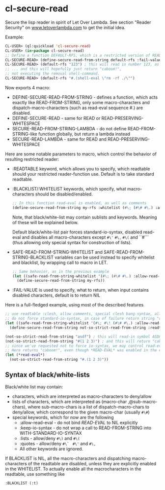 cl-secure-read
==============

Secure the lisp reader in spirit of Let Over Lambda. See section "Reader Security" on www.letoverlambda.com
to get the initial idea.

Example:

```lisp
CL-USER> (ql:quickload 'cl-secure-read)
CL-USER> (in-package cl-secure-read)
;; Define a function DEFAULT-RFS, which is a restricted version of READ-FROM-STRING
CL-SECURE-READ> (define-secure-read-from-string default-rfs :fail-value "caboom!")
CL-SECURE-READ> (default-rfs "123") ; this will read in number 123, as expected ...
;; ... and this will hopefully just return "caboom!",
;; not executing the removal shell-command.
CL-SECURE-READ> (default-rfs "#.(shell-eval \"rm -rf ./\"")
```

Now exports 4 macro:

  *  DEFINE-SECURE-READ-FROM-STRING - defines a function, which acts exactly like READ-FROM-STRING,
     only some macro-characters and dispatch-macro-characters (such as read-eval sequence #.) are disabled.
  *  DEFINE-SECURE-READ - same for READ or READ-PRESERVING-WHITESPACE
  *  SECURE-READ-FROM-STRING-LAMBDA - do not define READ-FROM-STRING-like function globally, but
     return a lambda instead
  *  SECURE-READ-LAMBDA - same for READ and READ-PRESERVING-WHITESPACE

Here are some notable parameters to macro, which control the behavior of resulting restricted reader:

  *  :READTABLE keyword, which allows you to specify, which readtable should your restricted reader-function use.
     Default is to take standard readtable.
  *  :BLACKLIST/:WHITELIST keywords, which specify, what macro-characters should be disabled/enabled.

     ```lisp
     ;; In this function read-eval is enabled, as well as comments
     (define-secure-read-from-string my-rfs :whitelist (#\; (#\# #\.) :allow-read-eval))
     ```
     Note, that black/white-list may contain sublists and keywords. Meaning of these will be explained below.

     Default black/white-list pair forces standard-io-syntax, disabled read-eval and
     disables all macro-characters except `#\'` `#\,` `#\(` and ``#\```
     (thus allowing only special syntax for construction of lists).

  *  SAFE-READ-FROM-STRING-WHITELIST and SAFE-READ-FROM-STRING-BLACKLIST variables can be used instead
     to specify whitelist and blacklist, by wrapping call to macro in LET.

     ```lisp
     ;; Same behavior, as in the previous example
     (let ((safe-read-from-string-whitelist '(#\; (#\# #\.) :allow-read-eval)))
       (define-secure-read-from-string my-rfs))
     ```

  *  :FAIL-VALUE is used to specify, what to return, when input contains disabled characters,
     default is to return NIL

Here is a full-fledged example, using most of the described features

```lisp
;; use readtable :clesh, allow comments, special clesh bang-syntax, allow read-eval,
;; do not force standard-io-syntax, in case of failure return string "caboom!"
(let ((safe-read-from-string-whitelist '(#\; #\! (#\# #\.) :allow-read-eval :keep-io-syntax)))
  (define-secure-read-from-string not-so-strict-read-from-string :readtable :clesh :fail-value "caboom!"))

(not-so-strict-read-from-string "asdf") ; this will read-in symbol ASDF
(not-so-strict-read-from-string "#(1 2 3)") ; and this will return "caboom!"
;; since we've requested not to force io-syntax, we may control read-eval dynamically.
;; Here returns "caboom!", even though *READ-EVAL* was enabled in the definition
(let (*read-eval*)
  (not-so-strict-read-from-string "#.(1 2 3)"))
```

Syntax of black/white-lists
---------------------------

Black/white list may contain:

  * characters, which are interpreted as macro-characters to deny/allow
  * lists of characters, which are interpreted as (macro-char ,@sub-macro-chars), where
    sub-macro-chars is a list of dispatch-macro-chars to deny/allow, which correspond to the given macro-char
    (usually `#\#`)
  * special keywords, which for now are the following
    * :allow-read-eval - do not bind *READ-EVAL* to NIL explicitly
    * :keep-io-syntax - do not wrap a call to READ-FROM-STRING into WITH-STANDARD-IO-SYNTAX
    * :lists - allow/deny `#\)` and `#\(`
    * :quotes - allow/deny ``#\` `` `#\'` and `#\,`
    * All other keywords are ignored.
   
If BLACKLIST is NIL, all the macro-characters and dispatching macro-characters of the readtable
are disabled, unless they are explicitly enabled in the WHITELIST.
To actually enable all the macrocharacters in the readtable, use something like
```lisp
:BLACKLIST (:t)
```